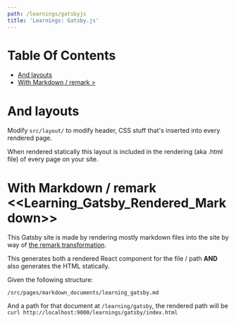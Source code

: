 ```yaml
---
path: /learnings/gatsbyjs
title: 'Learnings: Gatsby.js'
---
```

# Table Of Contents

<!-- toc -->

- [And layouts](#and-layouts)
- [With Markdown / remark >](#with-markdown--remark-)

<!-- tocstop -->

# And layouts

Modify `src/layout/` to modify header, CSS stuff that's inserted into every rendered page.

When rendered statically this layout is included in the rendering (aka .html file) of every page on your site.

# With Markdown / remark <<Learning_Gatsby_Rendered_Markdown>>

This Gatsby site is made by rendering mostly markdown files into the site by way of [the remark transformation](https://www.npmjs.com/package/gatsby-transformer-remark).

This generates both a rendered React component for the file / path **AND** also generates the HTML statically.

Given the following structure:

    /src/pages/markdown_documents/learning_gatsby.md

And a path for that document at `/learning/gatsby`, the rendered path will be `curl http://localhost:9000/learnings/gatsby/index.html`

